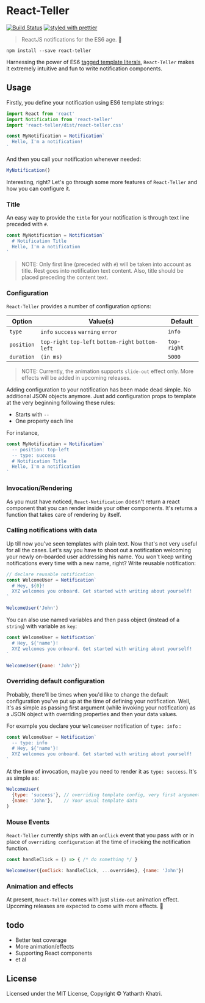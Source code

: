 # React-Teller

[![Build Status](https://travis-ci.org/yatharthk/react-teller.svg?branch=master)](https://travis-ci.org/yatharthk/react-teller) [![styled with prettier](https://img.shields.io/badge/styled_with-prettier-ff69b4.svg)](https://github.com/prettier/prettier)

> ReactJS notifications for the ES6 age. :rocket:

```
npm install --save react-teller
```

Harnessing the power of ES6 [tagged template literals](https://developer.mozilla.org/en/docs/Web/JavaScript/Reference/Template_literals), `React-Teller` makes it extremely intuitive and fun to write notification components.

## Usage

Firstly, you define your notification using ES6 template strings:

```javascript
import React from 'react'
import Notification from 'react-teller'
import 'react-teller/dist/react-teller.css'

const MyNotification = Notification`
  Hello, I'm a notification!
`
```

And then you call your notification whenever needed:

```javascript
MyNotification()
```

Interesting, right? Let's go through some more features of `React-Teller` and how you can configure it.

### Title

An easy way to provide the `title` for your notification is through text line preceded with `#`.

```javascript
const MyNotification = Notification`
  # Notification Title
  Hello, I'm a notification
`
```

> NOTE: Only first line (preceded with `#`) will be taken into account as title. Rest goes into notification text content. Also, title should be placed preceding the content text.

### Configuration

`React-Teller` provides a number of configuration options:

| Option | Value(s) | Default |
|--------|----------|---------|
| `type` | `info` `success` `warning` `error`| `info` |
| `position` | `top-right` `top-left` `bottom-right` `bottom-left` | `top-right` |
| `duration` | `(in ms)` | `5000` |

> NOTE: Currently, the animation supports `slide-out` effect only. More effects will be added in upcoming releases.

Adding configuration to your notification has been made dead simple. No additional JSON objects anymore. Just add configuration props to template at the very beginning following these rules:

- Starts with `--`
- One property each line

For instance,

```javascript
const MyNotification = Notification`
  -- position: top-left
  -- type: success
  # Notification Title
  Hello, I'm a notification
`
```

### Invocation/Rendering

As you must have noticed, `React-Notification` doesn't return a react component that you can render inside your other components. It's returns a function that takes care of rendering by itself.

### Calling notifications with data

Up till now you've seen templates with plain text. Now that's not very useful for all the cases. Let's say you have to shoot out a notification welcoming your newly on-boarded user addressing his name. You won't keep writing notifications every time with a new name, right? Write reusable notification:

```javascript
// declare reusable notification
const WelcomeUser = Notification`
  # Hey, ${0}!
  XYZ welcomes you onboard. Get started with writing about yourself!
`

WelcomeUser('John')
```

You can also use named variables and then pass object (instead of a `string`) with variable as `key`:

```javascript
const WelcomeUser = Notification`
  # Hey, ${'name'}!
  XYZ welcomes you onboard. Get started with writing about yourself!
`

WelcomeUser({name: 'John'})
```

### Overriding default configuration

Probably, there'll be times when you'd like to change the default configuration you've put up at the time of defining your notification. Well, it's as simple as passing first argument (while invoking your notification) as a JSON object with overriding properties and then your data values.

For example you declare your `WelcomeUser` notification of `type: info` :

```javascript
const WelcomeUser = Notification`
  -- type: info
  # Hey, ${'name'}!
  XYZ welcomes you onboard. Get started with writing about yourself!
`
```

At the time of invocation, maybe you need to render it as `type: success`. It's as simple as:

```javascript
WelcomeUser(
  {type: 'success'}, // overriding template config, very first argument
  {name: 'John'},    // Your usual template data
)
```

### Mouse Events

`React-Teller` currently ships with an `onClick` event that you pass with or in place of `overriding configuration` at the time of invoking the notification function.

```javascript
const handleClick = () => { /* do something */ }

WelcomeUser({onClick: handleClick, ...overrides}, {name: 'John'})
```

### Animation and effects

At present, `React-Teller` comes with just `slide-out` animation effect. Upcoming releases are expected to come with more effects. :tada:

## todo

- Better test coverage
- More animation/effects
- Supporting React components
- et al

## License

Licensed under the MIT License, Copyright © Yatharth Khatri.
